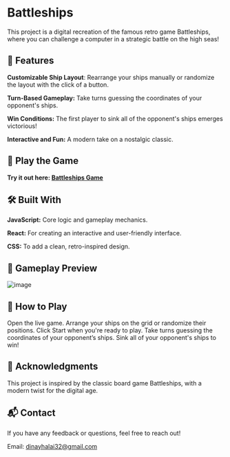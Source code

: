 # Battleships
This project is a digital recreation of the famous retro game Battleships, where you can challenge a computer in a strategic battle on the high seas!

## 🌟 Features
**Customizable Ship Layout**: Rearrange your ships manually or randomize the layout with the click of a button.

**Turn-Based Gameplay:** Take turns guessing the coordinates of your opponent's ships.

**Win Conditions:** The first player to sink all of the opponent's ships emerges victorious!

**Interactive and Fun:** A modern take on a nostalgic classic.

## 🚀 Play the Game
**Try it out here: [Battleships Game](https://codinaiysbattleshipsgame.netlify.app/)**

## 🛠️ Built With
**JavaScript:** Core logic and gameplay mechanics.

**React:** For creating an interactive and user-friendly interface.

**CSS:** To add a clean, retro-inspired design.
## 📸 Gameplay Preview

![image](https://github.com/user-attachments/assets/0eccf850-17da-4ea6-b669-6fe3b541ed81)


## 🤔 How to Play
Open the live game.
Arrange your ships on the grid or randomize their positions.
Click Start when you're ready to play.
Take turns guessing the coordinates of your opponent’s ships.
Sink all of your opponent's ships to win!

## 🙌 Acknowledgments
This project is inspired by the classic board game Battleships, with a modern twist for the digital age.

## 📬 Contact
If you have any feedback or questions, feel free to reach out!

Email: dinayhalai32@gmail.com
